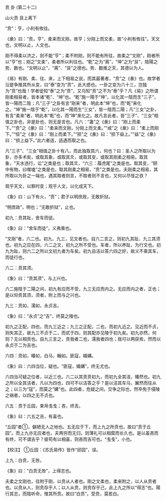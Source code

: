贲 卦 (第二十二)

山火贲 艮上离下

“贲”：亨，小利有攸往。

《彖》曰：“贲，亨”，柔来而文刚，故亨；分刚上而文柔，故“小利有攸往”。天文也，文明以止，人文也。

刚不得柔以济之，则不能“亨”；柔不附刚，则不能有所往，故柔之“文刚”，刚者所以“亨”也；刚之“文柔”，柔者所以利往也。“乾”之为“离”，“坤”之为“艮”，陰陽之势、数也。“文明以止”，“离”、“艮”之德也。势、数推之天，其德以为人。

《易》有刚、柔、往、来，上下相易之说，而其最著者，“贲”之《彖》也。故学者沿是争推其所从变，曰“泰”变为“贲”，此大惑也。一卦之变为六十三，岂独为“贲”也哉！学者徒知“泰”之为“贲”，又乌知“贲”之不为“泰”乎？凡《易》之所谓刚柔相易者，皆本诸“乾”、“坤”也。“乾”施一陽于“坤”，以化其一陰而生“三子”，皆一陽而二陰；凡“三子”之卦有言“刚来”者，明此本“坤”也，而“乾”来化之。“坤”施一陰于“乾”，以化其一陽而生“三女”，皆一陰而二陽；凡“三女”之卦，有言“柔来”者，明此本“乾”也，而“坤”来化之。故凡言此者，皆“三子”、“三女”相值之卦也，非是卦也，则无是言也。凡六：“蛊”之《彖》曰：“刚上而柔下。”“贲”之《彖》曰：“柔来而文刚，分刚上而文柔。”“咸”之《彖》曰：“柔上而刚下。”“恒”之《彖》曰：“刚上而柔下。”“损”之《彖》曰：“损下益上。”“益”之《彖》曰：“损上益下。”此六者适，适遇而取之也。

凡“三子”、“三女”相值之卦十有八，而此独取其六，何也？曰：圣人之所取以为卦，亦多术矣，或取其象，或取其爻，或取其变，或取其刚柔之相易。取其象，“天水违行，讼”之类是也；取其爻，“六三：履虎尾”之类是也。取其变，“颐中有物，曰噬嗑”之类是也，取其刚柔之相易，“贲”之类是也。夫刚柔之相易，其所取以为卦之一端也，遇其取者则言，不取者则不言也，又何以尽怪之欤？

观乎天文，以察时变；观乎人文，以化成天下。

《象》曰：山下有火，“贲”；君子以明庶政，无敢折狱。

“明庶政”，明也；“无敢折狱”，止也。

初九：贲其趾，舍车而徒。

《象》曰：“舍车而徒”，义弗乘也。

“文刚”者，六二也。初九、九三，见文者也。自六二言之，则初九其趾、九三其须也。初九之应在四，六二之文，初九之所不受也。车者，所以养趾，为行文也。初九为趾，则六二之所以文初九者为车矣。初九自洁以答六四之好，故义不乘其车，而徒行也。

六二：贲其须。

《象》曰：“贲其须”，与上兴也。

六二施陰于二陽之间，初九有应而不受，九三无应而内之。无应而内之者，正也；是以仰贲其须，须者，附上而与之兴也。

九三：贲如，濡如，永贞吉。

《象》曰：“永贞”之“吉”，终莫之陵也。

初九之正配，四也，而九三近之；九三之正配，二也，而初九近之。见近而不贞，则失其正，故九三不贞于二，而贰于四，则其配亦见陵于初九矣。初九亦然，何则？无以相贲也。自九三言之，贲我者二也，濡我者四也；我可以两获焉，然而以永贞于二为吉也。

六四：贲如，皤如，白马，翰如。匪寇，婚媾。

《象》曰：六四当位，疑也。“匪寇，婚媾”，终无尤也。

六四当可疑之位者，以近三也。六二以其贲贲初九，而初九全其洁，皤然也。初九之所以全其洁者，凡以为四也，四可不以洁答之乎？是以洁其车马，翼然而往从之；以三为“寇”，而莫之“媾”也。此四者，危疑之间，交争之际也，然卒免于侵陵之祸者，以四之无不贞也。

六五：贲于丘园，束帛戋戋；吝，终吉。

《象》曰：六五之吉，有喜也。

“丘园”者①，僻陋无人之地也。五无应于下，而上九之所贲也，故曰“贲于丘园”。而上九亦无应者也，夫两穷而无归，则薄礼可以相縻而长久也。是以虽吝而有终，可不谓吉乎？彼苟有以相喜，则吝而吉可也。“戋戋”，小也。

【校注】 ①丘园：《苏氏易传》皆作“邱园”，误。

上九：白贲，无咎。

《象》曰：“白贲无咎”，上得志也。

夫柔之文刚也，往附于刚，以贲从人者也。刚之文柔也，柔来附之，以人从贲者也。以贲从人，则贲存乎人；以人从贲，则贲存乎己，此上九之所以“得志”也。陽行其志，而陰听命，惟其所贲。故曰“白贲”。受贲，莫若白。

